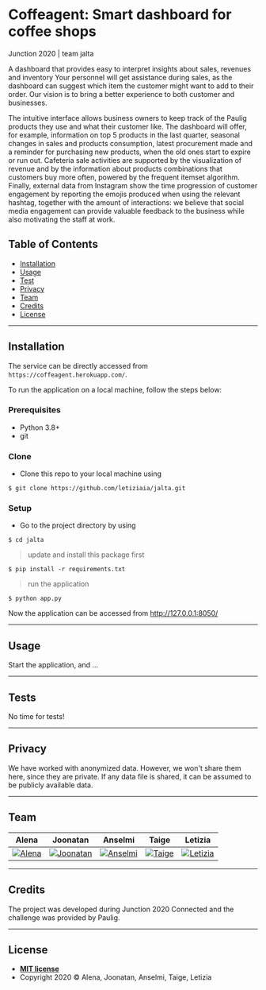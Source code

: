 # Coffeagent: Smart dashboard for coffee shops
Junction 2020 | team jalta

A dashboard that provides easy to interpret insights about sales, revenues and inventory Your personnel will get assistance during sales, as the dashboard can suggest which item the customer might want to add to their order.  Our vision is to bring a better experience to both customer and businesses.

The intuitive interface allows business owners to keep track of the Paulig products they use and what their customer like. The dashboard will offer, for example, information on top 5 products in the last quarter, seasonal changes in sales and products consumption, latest procurement made and a reminder for purchasing new products, when the old ones start to expire or run out. Cafeteria sale activities are supported by the visualization of revenue and by the information about products combinations that customers buy more often, powered by the frequent itemset algorithm. Finally, external data from Instagram show the time progression of customer engagement by reporting the emojis produced when using the relevant hashtag, together with the amount of interactions: we believe that social media engagement can provide valuable feedback to the business while also motivating the staff at work. 

## Table of Contents

- [Installation](#installation)
- [Usage](#usage)
- [Test](#tests)
- [Privacy](#privacy)
- [Team](#team)
- [Credits](#credits)
- [License](#license)

---

## Installation
The service can be directly accessed from `https://coffeagent.herokuapp.com/`.

To run the application on a local machine, follow the steps below:

### Prerequisites
- Python 3.8+
- git

### Clone

- Clone this repo to your local machine using 
```shell
$ git clone https://github.com/letiziaia/jalta.git
```

### Setup

- Go to the project directory by using
```shell
$ cd jalta
```

> update and install this package first

```shell
$ pip install -r requirements.txt
```

> run the application 

```shell
$ python app.py
```
Now the application can be accessed from http://127.0.0.1:8050/

---

## Usage

Start the application, and ...

---

## Tests

No time for tests!

---
## Privacy

We have worked with anonymized data. However, we won't share them here, since they are private.
If any data file is shared, it can be assumed to be publicly available data.

---

## Team

| <a>**Alena**</a> | <a>**Joonatan**</a> | <a>**Anselmi**</a> | <a>**Taige**</a> | <a>**Letizia**</a> |
| :---: |:---:| :---:| :---:| :---:| 
| [![Alena](https://avatars1.githubusercontent.com/u/22027871?s=400&v=4)](https://github.com/aischeveva)  |[![Joonatan](https://avatars2.githubusercontent.com/u/25590558?s=400&v=4)](https://github.com/jparta) | [![Anselmi](https://avatars1.githubusercontent.com/u/63022882?s=400&v=4)](https://github.com/ansjokinen)  | [![Taige](https://avatars2.githubusercontent.com/u/16875716?s=200&v=4)](https://github.com/xiaoxiaobt) | [![Letizia](https://avatars1.githubusercontent.com/u/45148109?s=200&v=4)](https://github.com/letiziaia) |

---

## Credits

The project was developed during Junction 2020 Connected and the challenge was provided by Paulig.

---
## License
- **[MIT license](http://opensource.org/licenses/mit-license.php)**
- Copyright 2020 © Alena, Joonatan, Anselmi, Taige, Letizia
